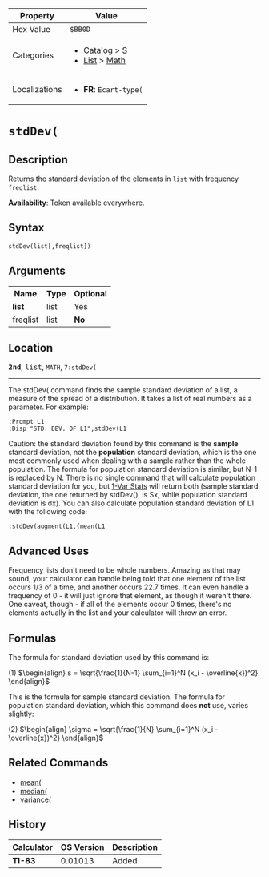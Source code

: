 | Property      | Value |
|---------------|-------|
| Hex Value     | `$BB0D`|
| Categories    | <ul><li>[Catalog](<../categories/Catalog.md>) > [S](<../categories/Catalog.md#S>)</li><li>[List](<../categories/List.md>) > [Math](<../categories/List.md#Math>)</li></ul> |
| Localizations | <ul><li><b>FR</b>: `Ecart-type(`</li></ul> |

# `stdDev(`

## Description
Returns the standard deviation of the elements in `list` with frequency `freqlist`.


<b>Availability</b>: Token available everywhere.

## Syntax
`stdDev(list[,freqlist])`

## Arguments
<table>
<tr><th>Name</th><th>Type</th><th>Optional</th></tr>

<tr><td><b>list</b></td><td>list</td><td>Yes</td></tr>

<tr><td>freqlist</td><td>list</td><td><b>No</b></td></tr>

</table>

## Location
<tt><kbd><b>2nd</b></kbd></tt>, <kbd>list</kbd>, `MATH`, `7:stdDev(`
<hr>

The stdDev( command finds the sample standard deviation of a list, a measure of the spread of a distribution. It takes a list of real numbers as a parameter. For example:

```ti-basic
:Prompt L1
:Disp "STD. DEV. OF L1",stdDev(L1
```

Caution: the standard deviation found by this command is the **sample** standard deviation, not the **population** standard deviation, which is the one most commonly used when dealing with a sample rather than the whole population. The formula for population standard deviation is similar, but N-1 is replaced by N. There is no single command that will calculate population standard deviation for you, but [1-Var Stats](/1-var-stats) will return both (sample standard deviation, the one returned by stdDev(), is Sx, while population standard deviation is σx). You can also calculate population standard deviation of L1 with the following code:

```ti-basic
:stdDev(augment(L1,{mean(L1
```

## Advanced Uses

Frequency lists don't need to be whole numbers. Amazing as that may sound, your calculator can handle being told that one element of the list occurs 1/3 of a time, and another occurs 22.7 times. It can even handle a frequency of 0 - it will just ignore that element, as though it weren't there. One caveat, though - if all of the elements occur 0 times, there's no elements actually in the list and your calculator will throw an error.

## Formulas

The formula for standard deviation used by this command is:

(1) $`\begin{align} s = \sqrt{\frac{1}{N-1} \sum_{i=1}^N (x_i - \overline{x})^2} \end{align}`$ 

This is the formula for sample standard deviation. The formula for population standard deviation, which this command does **not** use, varies slightly:

(2) $`\begin{align} \sigma = \sqrt{\frac{1}{N} \sum_{i=1}^N (x_i - \overline{x})^2} \end{align}`$ 

## Related Commands

*   [mean(](/mean)
*   [median(](/median)
*   [variance(](/variance)

## History
| Calculator | OS Version | Description |
|------------|------------|-------------|
| <b>TI-83</b> | 0.01013 | Added |


